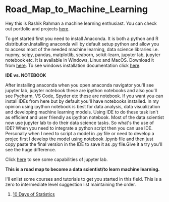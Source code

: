 # Road_Map_to_Machine_Learning

Hey this is Rashik Rahman a machine learning enthusiast. You can check out portfolio and projects [here](https://rashikrahman.github.io/Website/).


To get started first you need to install Anaconda. It is both a python and R distribution.Installing anaconda will by default setup python and allow you to access most of the needed machine learning, data science libraries i.e. nupmy, scipy, pandas, matplotlib, seaborn, scikit-learn, jupyter lab, jupyter notebook etc. It is available in Windows, Linux and MacOS. Download it from [here](https://www.anaconda.com/products/individual). To see windows installation documentation click [here](https://docs.anaconda.com/anaconda/install/windows/).

**IDE vs. NOTEBOOK**

After installing anaconda when you open anaconda navigator you'll see jupyter lab, jupyter notebook these are ipython notebooks and also you'll see Pycharm, VS Code, Spyder etc these are notebook. If you want you can install IDEs from here but by default you'll have notebooks installed. In my opinion using ipython notebook is best for data analysis, data visualization and developing machine learning models. Using IDE to do these task isn't as efficient and user friendly as ipython notebook. Most of the data scientist now use jupyter lab to do their data science tasks. So what's the use of IDE? When you need to integrate a python script then you can use IDE. Personally when I need to script a model in .py file or need to develop a projec first I develop the model using notebook .ipynb file and then just copy paste the final version in the IDE to save it as .py file.Give it a try you'll see the huge difference.

Click [here](https://www.youtube.com/watch?v=A5YyoCKxEOU) to see some capabilities of jupyter lab.



**This is a road map to become a data scientist/to learn machine learning.**

I'll enlist some courses and tutorials to get you started in this field. This is a zero to intermediate level suggestion list maintaining the order.

1. [10 Days of Statistics](https://www.hackerrank.com/domains/tutorials/10-days-of-statistics?filters%5Bstatus%5D%5B%5D=unsolved&filters%5Bstatus%5D%5B%5D=solved&filters%5Bsubdomains%5D%5B%5D=10-days-of-statistics&badge_type=10-days-of-statistics)





